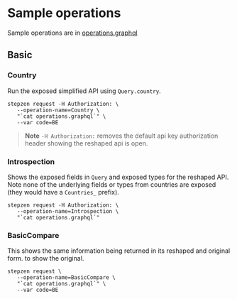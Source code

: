 
# Sample operations

Sample operations are in [operations.graphql](operations.graphql)

## Basic

### Country

Run the exposed simplified API using `Query.country`.

```
stepzen request -H Authorization: \
   --operation-name=Country \
   "`cat operations.graphql`" \
   --var code=BE
```

> **Note**
> `-H Authorization:` removes the default api key authorization header
>  showing the reshaped api is open.

### Introspection

Shows the exposed fields in `Query` and exposed types for the reshaped API.
Note none of the underlying fields or types from countries are exposed
(they would have a `Countries_` prefix).

```
stepzen request -H Authorization: \
   --operation-name=Introspection \
   "`cat operations.graphql`"
```

### BasicCompare

This shows the same information being returned in its reshaped and original form. 
to show the original.

```
stepzen request \
   --operation-name=BasicCompare \
   "`cat operations.graphql`" \
   --var code=BE
```
